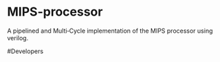 # MIPS-processor
 A pipelined and Multi‑Cycle implementation of the MIPS processor using verilog.


#Developers
